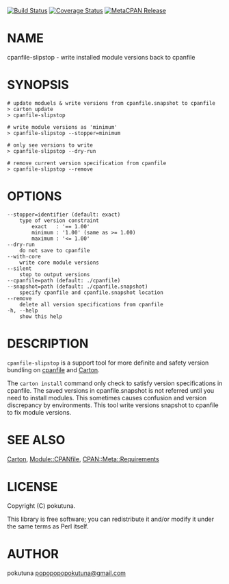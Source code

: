 [![Build Status](https://travis-ci.org/pokutuna/p5-App-CpanfileSlipstop.svg?branch=master)](https://travis-ci.org/pokutuna/p5-App-CpanfileSlipstop) [![Coverage Status](https://img.shields.io/coveralls/pokutuna/p5-App-CpanfileSlipstop/master.svg?style=flat)](https://coveralls.io/r/pokutuna/p5-App-CpanfileSlipstop?branch=master) [![MetaCPAN Release](https://badge.fury.io/pl/App-CpanfileSlipstop.svg)](https://metacpan.org/release/App-CpanfileSlipstop)
# NAME

cpanfile-slipstop - write installed module versions back to cpanfile

# SYNOPSIS

    # update moduels & write versions from cpanfile.snapshot to cpanfile
    > carton update
    > cpanfile-slipstop

    # write module versions as 'minimum'
    > cpanfile-slipstop --stopper=minimum

    # only see versions to write
    > cpanfile-slipstop --dry-run

    # remove current version specification from cpanfile
    > cpanfile-slipstop --remove

# OPTIONS

    --stopper=identifier (default: exact)
        type of version constraint
            exact   : '== 1.00'
            minimum : '1.00' (same as >= 1.00)
            maximum : '<= 1.00'
    --dry-run
        do not save to cpanfile
    --with-core
        write core module versions
    --silent
        stop to output versions
    --cpanfile=path (default: ./cpanfile)
    --snapshot=path (default: ./cpanfile.snapshot)
        specify cpanfile and cpanfile.snapshot location
    --remove
        delete all version specifications from cpanfile
    -h, --help
        show this help

# DESCRIPTION

`cpanfile-slipstop` is a support tool for more definite and safety version bundling on [cpanfile](https://metacpan.org/pod/cpanfile) and [Carton](https://metacpan.org/pod/Carton).

The `carton install` command only check to satisfy version specifications in cpanfile. The saved versions in cpanfile.snapshot is not referred until you need to install modules. This sometimes causes confusion and version discrepancy by environments. This tool write versions snapshot to cpanfile to fix module versions.

# SEE ALSO

[Carton](https://metacpan.org/pod/Carton), [Module::CPANfile](https://metacpan.org/pod/Module::CPANfile), [CPAN::Meta::Requirements](https://metacpan.org/pod/CPAN::Meta::Requirements)

# LICENSE

Copyright (C) pokutuna.

This library is free software; you can redistribute it and/or modify
it under the same terms as Perl itself.

# AUTHOR

pokutuna <popopopopokutuna@gmail.com>
